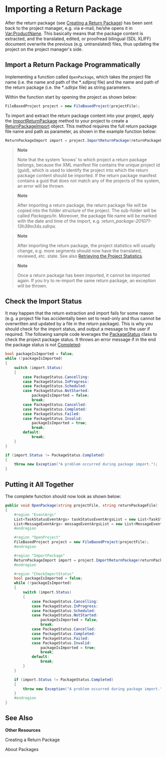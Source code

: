 Importing a Return Package
==

After the return package (see [Creating a Return Package]()) has been sent back to the project manager, e.g. via e-mail, he/she opens it in <Var:ProductName>. This basically means that the package content is extracted, and the translated, edited, or proofread bilingual (SDL XLIFF) document overwrite the previous (e.g. untranslated) files, thus updating the project on the project manager's side.

Import a Return Package Programmatically
--

Implementing a function called ```OpenPackage```, which takes the project file name (i.e. the name and path of the **.sdlproj* file) and the name and path of the return package (i.e. the **.sdlrpx* file) as string parameters.

Within the function start by opening the project as shown below:

```cs
FileBasedProject project = new FileBasedProject(projectFile);
```

To import and extract the return package content into your project, apply the [ImportReturnPackage]() method to your project to create a [ReturnPackageImport]() object. This method requires the full return package file name and path as parameter, as shown in the example function below:


```cs
ReturnPackageImport import = project.ImportReturnPackage(returnPackageFile);
```

>**Note**
>
>Note that the system 'knows' to which project a return package belongs, because the XML manifest file contains the unique project id (guid), which is used to identify the project into which the return package content should be imported. If the return package manifest contains a guid that does not match any of the projects of the system, an error will be thrown.

>**Note**
>
>After importing a return package, the return package file will be copied into the folder structure of the project. The sub-folder will be called *Packages/In*. Moreover, the package file name will be marked with the date and time of the import, e.g. *return_package-201071-13h39m34s.sdlrpx*.

>**Note**
>
>After importing the return package, the project statistics will usually change, e.g. more segments should now have the translated, reviewed, etc. state. See also [Retrieving the Project Statistics]().

>**Note**
>
>Once a return package has been imported, it cannot be imported again. If you try to re-import the same return package, an exception will be thrown.

Check the Import Status
-- 

It may happen that the return extraction and import fails for some reason (e.g. a project file has accidentally been set to read-only and thus cannot be overwritten and updated by a file in the return package). This is why you should check for the import status, and output a message to the user if required. The following sample code leverages the [PackageStatus]() class to check the project package status. It throws an error message if in the end the package status is not [Completed]():

```cs
bool packageIsImported = false;
while (!packageIsImported)
{
    switch (import.Status)
    {
        case PackageStatus.Cancelling:
        case PackageStatus.InProgress:
        case PackageStatus.Scheduled:
        case PackageStatus.NotStarted:
            packageIsImported = false;
            break;
        case PackageStatus.Cancelled:
        case PackageStatus.Completed:
        case PackageStatus.Failed:
        case PackageStatus.Invalid:
            packageIsImported = true;
            break;
        default:
            break;
    }
}

if (import.Status != PackageStatus.Completed)
{
    throw new Exception("A problem occurred during package import.");
}
```


Putting it All Together
--

The complete function should now look as shown below:

```cs
public void OpenPackage(string projectFile, string returnPackageFile)
{
    #region "EventArgs"
    List<TaskStatusEventArgs> taskStatusEventArgsList = new List<TaskStatusEventArgs>();
    List<MessageEventArgs> messageEventArgsList = new List<MessageEventArgs>();
    #endregion

    #region "OpenProject"
    FileBasedProject project = new FileBasedProject(projectFile);
    #endregion

    #region "ImportPackage"
    ReturnPackageImport import = project.ImportReturnPackage(returnPackageFile);
    #endregion

    #region "CheckImportStatus"
    bool packageIsImported = false;
    while (!packageIsImported)
    {
        switch (import.Status)
        {
            case PackageStatus.Cancelling:
            case PackageStatus.InProgress:
            case PackageStatus.Scheduled:
            case PackageStatus.NotStarted:
                packageIsImported = false;
                break;
            case PackageStatus.Cancelled:
            case PackageStatus.Completed:
            case PackageStatus.Failed:
            case PackageStatus.Invalid:
                packageIsImported = true;
                break;
            default:
                break;
        }
    }

    if (import.Status != PackageStatus.Completed)
    {
        throw new Exception("A problem occurred during package import.");
    }
    #endregion
}
```

See Also
--
**Other Resources**

Creating a Return Package

About Packages